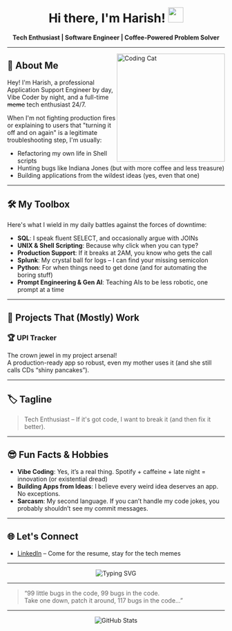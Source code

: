 <!-- Profile README for Harishhari0525 -->

<h1 align="center">
  Hi there, I'm Harish! <img src="https://media.giphy.com/media/hvRJCLFzcasrR4ia7z/giphy.gif" width="35">
</h1>

<p align="center">
  <b>Tech Enthusiast | Software Engineer | Coffee-Powered Problem Solver</b>
</p>

---

<img align="right" src="https://media.giphy.com/media/3oEduSbSGpGaRX2Vri/giphy.gif" width="250" alt="Coding Cat">

## 🚀 About Me

Hey! I'm Harish, a professional Application Support Engineer by day, Vibe Coder by night, and a full-time <strike>meme</strike> tech enthusiast 24/7.

When I'm not fighting production fires or explaining to users that "turning it off and on again" is a legitimate troubleshooting step, I'm usually:

- Refactoring my own life in Shell scripts
- Hunting bugs like Indiana Jones (but with more coffee and less treasure)
- Building applications from the wildest ideas (yes, even that one)

---

## 🛠️ My Toolbox

Here's what I wield in my daily battles against the forces of downtime:

- **SQL**: I speak fluent SELECT, and occasionally argue with JOINs
- **UNIX & Shell Scripting**: Because why click when you can type?
- **Production Support**: If it breaks at 2AM, you know who gets the call
- **Splunk**: My crystal ball for logs – I can find your missing semicolon
- **Python**: For when things need to get done (and for automating the boring stuff)
- **Prompt Engineering & Gen AI**: Teaching AIs to be less robotic, one prompt at a time

---

## 🌟 Projects That (Mostly) Work

### 🏆 UPI Tracker
The crown jewel in my project arsenal!  
A production-ready app so robust, even my mother uses it (and she still calls CDs “shiny pancakes”).

---

## 🏷️ Tagline

> Tech Enthusiast – If it's got code, I want to break it (and then fix it better).

---

## 😎 Fun Facts & Hobbies

- **Vibe Coding**: Yes, it’s a real thing. Spotify + caffeine + late night = innovation (or existential dread)
- **Building Apps from Ideas**: I believe every weird idea deserves an app. No exceptions.
- **Sarcasm**: My second language. If you can’t handle my code jokes, you probably shouldn’t see my commit messages.

---

## 🌐 Let's Connect

- [LinkedIn](https://linkedin.com/harish-ummadisetty) – Come for the resume, stay for the tech memes

---

<p align="center">
  <img src="https://readme-typing-svg.demolab.com?font=Fira+Code&duration=2500&pause=600&color=F75C7E&width=435&lines=Always+learning+new+tech!;Ask+me+about+production+support!;I+put+the+fun+in+functions!;Python+is+my+spirit+animal!" alt="Typing SVG">
</p>

---

> “99 little bugs in the code, 99 bugs in the code.  
> Take one down, patch it around, 117 bugs in the code…”

---

<!-- Stats are cool, don't @ me -->
<p align="center">
  <img src="https://github-readme-stats.vercel.app/api?username=Harishhari0525&show_icons=true&theme=tokyonight" alt="GitHub Stats">
</p>
